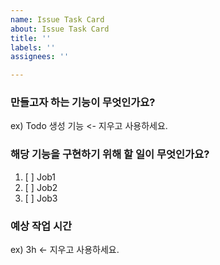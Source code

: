 ```yaml
---
name: Issue Task Card
about: Issue Task Card
title: ''
labels: ''
assignees: ''

---
```


### 만들고자 하는 기능이 무엇인가요?
ex) Todo 생성 기능  <- 지우고 사용하세요.

### 해당 기능을 구현하기 위해 할 일이 무엇인가요?
1. [ ] Job1
2. [ ] Job2
3. [ ] Job3

### 예상 작업 시간
ex) 3h  <- 지우고 사용하세요.
